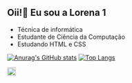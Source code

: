 ## Oii!👋 Eu sou a Lorena 1

- Técnica de informática
- Estudante de Ciência da Computação
- Estudando HTML e CSS

[![Anurag's GitHub stats](https://github-readme-stats.vercel.app/api?username=LorenaMartins1&count_private=true&show_icons=true&theme=radical)](https://github.com/anuraghazra/github-readme-stats)
[![Top Langs](https://github-readme-stats.vercel.app/api/top-langs/?username=LorenaMartins1&langs_count=3&layout=compact&theme=radical)](https://github.com/anuraghazra/github-readme-stats)

<img src="https://github.githubassets.com/images/modules/logos_page/GitHub-Mark.png" alt="GitHub Icon" height="20px">


